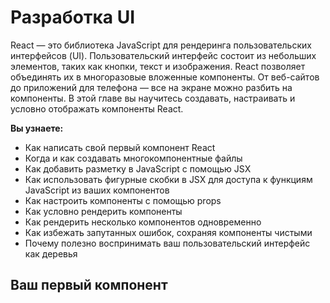 # Разработка UI

React — это библиотека JavaScript для рендеринга пользовательских интерфейсов (UI). Пользовательский интерфейс состоит из небольших элементов, таких как кнопки, текст и изображения. React позволяет объединять их в многоразовые вложенные компоненты. От веб-сайтов до приложений для телефона — все на экране можно разбить на компоненты. В этой главе вы научитесь создавать, настраивать и условно отображать компоненты React.

**Вы узнаете:**

- Как написать свой первый компонент React
- Когда и как создавать многокомпонентные файлы
- Как добавить разметку в JavaScript с помощью JSX
- Как использовать фигурные скобки в JSX для доступа к функциям JavaScript из ваших компонентов
- Как настроить компоненты с помощью props
- Как условно рендерить компоненты
- Как рендерить несколько компонентов одновременно
- Как избежать запутанных ошибок, сохраняя компоненты чистыми
- Почему полезно воспринимать ваш пользовательский интерфейс как деревья

## Ваш первый компонент
